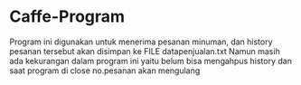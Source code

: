 # Caffe-Program

Program ini digunakan untuk menerima pesanan minuman, dan history pesanan tersebut akan disimpan ke FILE datapenjualan.txt
Namun masih ada kekurangan dalam program ini yaitu belum bisa mengahpus history dan saat program di close no.pesanan akan mengulang
